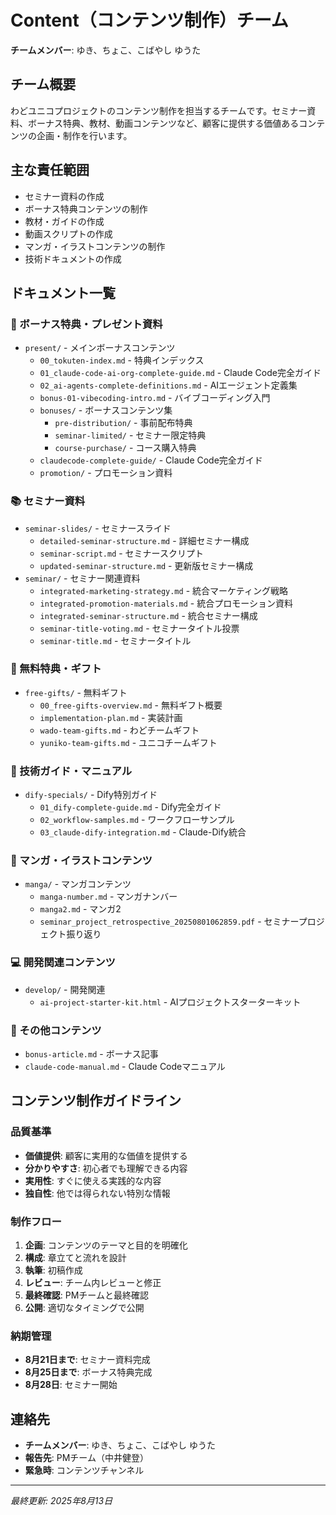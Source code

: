 # Content（コンテンツ制作）チーム

**チームメンバー**: ゆき、ちょこ、こばやし ゆうた

## チーム概要

わどユニコプロジェクトのコンテンツ制作を担当するチームです。セミナー資料、ボーナス特典、教材、動画コンテンツなど、顧客に提供する価値あるコンテンツの企画・制作を行います。

## 主な責任範囲

- セミナー資料の作成
- ボーナス特典コンテンツの制作
- 教材・ガイドの作成
- 動画スクリプトの作成
- マンガ・イラストコンテンツの制作
- 技術ドキュメントの作成

## ドキュメント一覧

### 🎯 ボーナス特典・プレゼント資料
- `present/` - メインボーナスコンテンツ
  - `00_tokuten-index.md` - 特典インデックス
  - `01_claude-code-ai-org-complete-guide.md` - Claude Code完全ガイド
  - `02_ai-agents-complete-definitions.md` - AIエージェント定義集
  - `bonus-01-vibecoding-intro.md` - バイブコーディング入門
  - `bonuses/` - ボーナスコンテンツ集
    - `pre-distribution/` - 事前配布特典
    - `seminar-limited/` - セミナー限定特典
    - `course-purchase/` - コース購入特典
  - `claudecode-complete-guide/` - Claude Code完全ガイド
  - `promotion/` - プロモーション資料

### 📚 セミナー資料
- `seminar-slides/` - セミナースライド
  - `detailed-seminar-structure.md` - 詳細セミナー構成
  - `seminar-script.md` - セミナースクリプト
  - `updated-seminar-structure.md` - 更新版セミナー構成
- `seminar/` - セミナー関連資料
  - `integrated-marketing-strategy.md` - 統合マーケティング戦略
  - `integrated-promotion-materials.md` - 統合プロモーション資料
  - `integrated-seminar-structure.md` - 統合セミナー構成
  - `seminar-title-voting.md` - セミナータイトル投票
  - `seminar-title.md` - セミナータイトル

### 🎁 無料特典・ギフト
- `free-gifts/` - 無料ギフト
  - `00_free-gifts-overview.md` - 無料ギフト概要
  - `implementation-plan.md` - 実装計画
  - `wado-team-gifts.md` - わどチームギフト
  - `yuniko-team-gifts.md` - ユニコチームギフト

### 🔧 技術ガイド・マニュアル
- `dify-specials/` - Dify特別ガイド
  - `01_dify-complete-guide.md` - Dify完全ガイド
  - `02_workflow-samples.md` - ワークフローサンプル
  - `03_claude-dify-integration.md` - Claude-Dify統合

### 📖 マンガ・イラストコンテンツ
- `manga/` - マンガコンテンツ
  - `manga-number.md` - マンガナンバー
  - `manga2.md` - マンガ2
  - `seminar_project_retrospective_20250801062859.pdf` - セミナープロジェクト振り返り

### 💻 開発関連コンテンツ
- `develop/` - 開発関連
  - `ai-project-starter-kit.html` - AIプロジェクトスターターキット

### 📝 その他コンテンツ
- `bonus-article.md` - ボーナス記事
- `claude-code-manual.md` - Claude Codeマニュアル

## コンテンツ制作ガイドライン

### 品質基準
- **価値提供**: 顧客に実用的な価値を提供する
- **分かりやすさ**: 初心者でも理解できる内容
- **実用性**: すぐに使える実践的な内容
- **独自性**: 他では得られない特別な情報

### 制作フロー
1. **企画**: コンテンツのテーマと目的を明確化
2. **構成**: 章立てと流れを設計
3. **執筆**: 初稿作成
4. **レビュー**: チーム内レビューと修正
5. **最終確認**: PMチームと最終確認
6. **公開**: 適切なタイミングで公開

### 納期管理
- **8月21日まで**: セミナー資料完成
- **8月25日まで**: ボーナス特典完成
- **8月28日**: セミナー開始

## 連絡先

- **チームメンバー**: ゆき、ちょこ、こばやし ゆうた
- **報告先**: PMチーム（中井健登）
- **緊急時**: コンテンツチャンネル

---

*最終更新: 2025年8月13日*